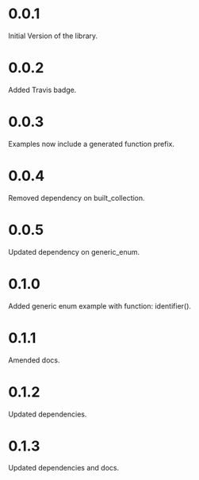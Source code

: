 # 0.0.1

Initial Version of the library.

# 0.0.2

Added Travis badge.

# 0.0.3

Examples now include a generated function prefix.

# 0.0.4

Removed dependency on built_collection.

# 0.0.5

Updated dependency on generic_enum.

# 0.1.0

Added generic enum example with function: identifier().

# 0.1.1

Amended docs.

# 0.1.2

Updated dependencies.

# 0.1.3

Updated dependencies and docs.
